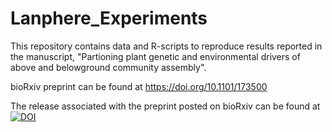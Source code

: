 # Lanphere_Experiments

This repository contains data and R-scripts to reproduce results reported in the manuscript, "Partioning plant genetic and environmental drivers of above and belowground community assembly". 

bioRxiv preprint can be found at https://doi.org/10.1101/173500

The release associated with the preprint posted on bioRxiv can be found at [![DOI](https://zenodo.org/badge/15195239.svg)](https://zenodo.org/badge/latestdoi/15195239)
